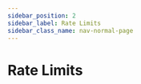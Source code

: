 ```yaml
---
sidebar_position: 2
sidebar_label: Rate Limits
sidebar_class_name: nav-normal-page
---
```


# Rate Limits
